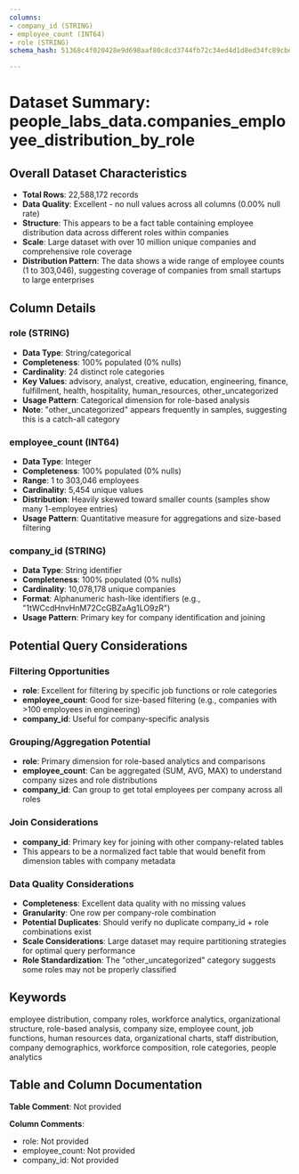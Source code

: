 ```yaml
---
columns:
- company_id (STRING)
- employee_count (INT64)
- role (STRING)
schema_hash: 51368c4f020428e9d698aaf80c8cd3744fb72c34ed4d1d8ed34fc89cbe090029

---
```

# Dataset Summary: people_labs_data.companies_employee_distribution_by_role

## Overall Dataset Characteristics

- **Total Rows**: 22,588,172 records
- **Data Quality**: Excellent - no null values across all columns (0.00% null rate)
- **Structure**: This appears to be a fact table containing employee distribution data across different roles within companies
- **Scale**: Large dataset with over 10 million unique companies and comprehensive role coverage
- **Distribution Pattern**: The data shows a wide range of employee counts (1 to 303,046), suggesting coverage of companies from small startups to large enterprises

## Column Details

### role (STRING)
- **Data Type**: String/categorical
- **Completeness**: 100% populated (0% nulls)
- **Cardinality**: 24 distinct role categories
- **Key Values**: advisory, analyst, creative, education, engineering, finance, fulfillment, health, hospitality, human_resources, other_uncategorized
- **Usage Pattern**: Categorical dimension for role-based analysis
- **Note**: "other_uncategorized" appears frequently in samples, suggesting this is a catch-all category

### employee_count (INT64)
- **Data Type**: Integer
- **Completeness**: 100% populated (0% nulls)
- **Range**: 1 to 303,046 employees
- **Cardinality**: 5,454 unique values
- **Distribution**: Heavily skewed toward smaller counts (samples show many 1-employee entries)
- **Usage Pattern**: Quantitative measure for aggregations and size-based filtering

### company_id (STRING)
- **Data Type**: String identifier
- **Completeness**: 100% populated (0% nulls)
- **Cardinality**: 10,078,178 unique companies
- **Format**: Alphanumeric hash-like identifiers (e.g., "1tWCcdHnvHnM72CcGBZaAg1LO9zR")
- **Usage Pattern**: Primary key for company identification and joining

## Potential Query Considerations

### Filtering Opportunities
- **role**: Excellent for filtering by specific job functions or role categories
- **employee_count**: Good for size-based filtering (e.g., companies with >100 employees in engineering)
- **company_id**: Useful for company-specific analysis

### Grouping/Aggregation Potential
- **role**: Primary dimension for role-based analytics and comparisons
- **employee_count**: Can be aggregated (SUM, AVG, MAX) to understand company sizes and role distributions
- **company_id**: Can group to get total employees per company across all roles

### Join Considerations
- **company_id**: Primary key for joining with other company-related tables
- This appears to be a normalized fact table that would benefit from dimension tables with company metadata

### Data Quality Considerations
- **Completeness**: Excellent data quality with no missing values
- **Granularity**: One row per company-role combination
- **Potential Duplicates**: Should verify no duplicate company_id + role combinations exist
- **Scale Considerations**: Large dataset may require partitioning strategies for optimal query performance
- **Role Standardization**: The "other_uncategorized" category suggests some roles may not be properly classified

## Keywords

employee distribution, company roles, workforce analytics, organizational structure, role-based analysis, company size, employee count, job functions, human resources data, organizational charts, staff distribution, company demographics, workforce composition, role categories, people analytics

## Table and Column Documentation

**Table Comment**: Not provided

**Column Comments**: 
- role: Not provided
- employee_count: Not provided  
- company_id: Not provided
